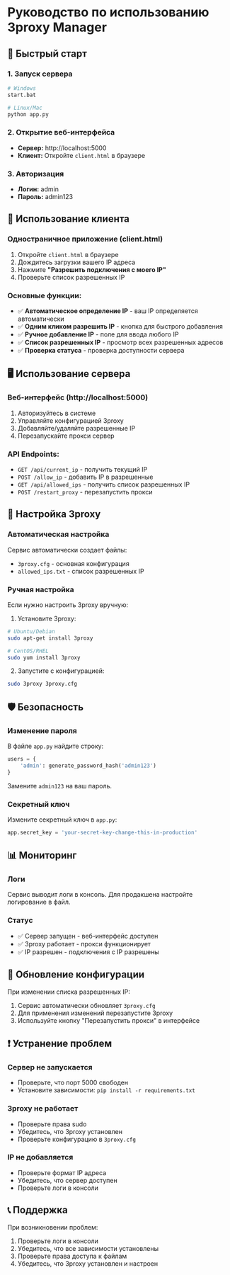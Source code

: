 # Руководство по использованию 3proxy Manager

## 🚀 Быстрый старт

### 1. Запуск сервера
```bash
# Windows
start.bat

# Linux/Mac
python app.py
```

### 2. Открытие веб-интерфейса
- **Сервер:** http://localhost:5000
- **Клиент:** Откройте `client.html` в браузере

### 3. Авторизация
- **Логин:** admin
- **Пароль:** admin123

## 📱 Использование клиента

### Одностраничное приложение (client.html)
1. Откройте `client.html` в браузере
2. Дождитесь загрузки вашего IP адреса
3. Нажмите **"Разрешить подключения с моего IP"**
4. Проверьте список разрешенных IP

### Основные функции:
- ✅ **Автоматическое определение IP** - ваш IP определяется автоматически
- ✅ **Одним кликом разрешить IP** - кнопка для быстрого добавления
- ✅ **Ручное добавление IP** - поле для ввода любого IP
- ✅ **Список разрешенных IP** - просмотр всех разрешенных адресов
- ✅ **Проверка статуса** - проверка доступности сервера

## 🖥️ Использование сервера

### Веб-интерфейс (http://localhost:5000)
1. Авторизуйтесь в системе
2. Управляйте конфигурацией 3proxy
3. Добавляйте/удаляйте разрешенные IP
4. Перезапускайте прокси сервер

### API Endpoints:
- `GET /api/current_ip` - получить текущий IP
- `POST /allow_ip` - добавить IP в разрешенные
- `GET /api/allowed_ips` - получить список разрешенных IP
- `POST /restart_proxy` - перезапустить прокси

## 🔧 Настройка 3proxy

### Автоматическая настройка
Сервис автоматически создает файлы:
- `3proxy.cfg` - основная конфигурация
- `allowed_ips.txt` - список разрешенных IP

### Ручная настройка
Если нужно настроить 3proxy вручную:

1. Установите 3proxy:
```bash
# Ubuntu/Debian
sudo apt-get install 3proxy

# CentOS/RHEL
sudo yum install 3proxy
```

2. Запустите с конфигурацией:
```bash
sudo 3proxy 3proxy.cfg
```

## 🛡️ Безопасность

### Изменение пароля
В файле `app.py` найдите строку:
```python
users = {
    'admin': generate_password_hash('admin123')
}
```

Замените `admin123` на ваш пароль.

### Секретный ключ
Измените секретный ключ в `app.py`:
```python
app.secret_key = 'your-secret-key-change-this-in-production'
```

## 📊 Мониторинг

### Логи
Сервис выводит логи в консоль. Для продакшена настройте логирование в файл.

### Статус
- ✅ Сервер запущен - веб-интерфейс доступен
- ✅ 3proxy работает - прокси функционирует
- ✅ IP разрешен - подключения с IP разрешены

## 🔄 Обновление конфигурации

При изменении списка разрешенных IP:
1. Сервис автоматически обновляет `3proxy.cfg`
2. Для применения изменений перезапустите 3proxy
3. Используйте кнопку "Перезапустить прокси" в интерфейсе

## ❗ Устранение проблем

### Сервер не запускается
- Проверьте, что порт 5000 свободен
- Установите зависимости: `pip install -r requirements.txt`

### 3proxy не работает
- Проверьте права sudo
- Убедитесь, что 3proxy установлен
- Проверьте конфигурацию в `3proxy.cfg`

### IP не добавляется
- Проверьте формат IP адреса
- Убедитесь, что сервер доступен
- Проверьте логи в консоли

## 📞 Поддержка

При возникновении проблем:
1. Проверьте логи в консоли
2. Убедитесь, что все зависимости установлены
3. Проверьте права доступа к файлам
4. Убедитесь, что 3proxy установлен и настроен
